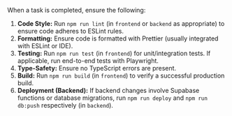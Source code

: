 When a task is completed, ensure the following:

1.  **Code Style:** Run `npm run lint` (in `frontend` or `backend` as appropriate) to ensure code adheres to ESLint rules.
2.  **Formatting:** Ensure code is formatted with Prettier (usually integrated with ESLint or IDE).
3.  **Testing:** Run `npm run test` (in `frontend`) for unit/integration tests. If applicable, run end-to-end tests with Playwright.
4.  **Type-Safety:** Ensure no TypeScript errors are present.
5.  **Build:** Run `npm run build` (in `frontend`) to verify a successful production build.
6.  **Deployment (Backend):** If backend changes involve Supabase functions or database migrations, run `npm run deploy` and `npm run db:push` respectively (in `backend`).